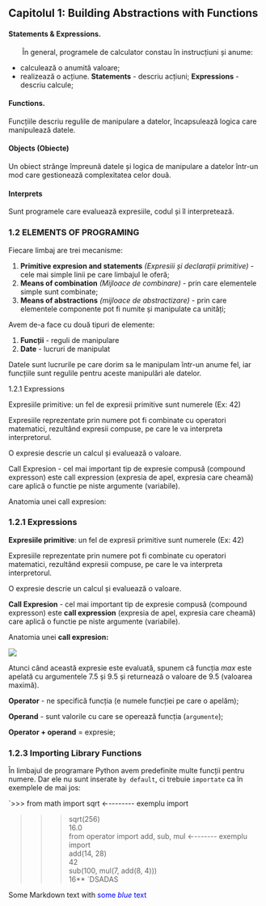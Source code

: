 ## Capitolul 1: Building Abstractions with Functions

#### **Statements & Expressions.**
&nbsp;&nbsp;&nbsp;&nbsp;&nbsp;&nbsp; În general, programele de calculator constau în instrucțiuni și anume:
* calculează o anumită valoare;
* realizează o acțiune.
**Statements** - descriu acțiuni;
**Expressions** - descriu calcule;
#### Functions.
Funcțiile descriu regulile de manipulare a datelor, încapsulează logica care manipulează datele.
#### Objects (Obiecte)
Un obiect strânge împreună datele și logica de manipulare a datelor într-un mod care gestionează complexitatea celor două.
#### Interprets
Sunt programele care evaluează expresiile, codul și îl interpretează.

### 1.2 ELEMENTS OF PROGRAMING
Fiecare limbaj are trei mecanisme:
1.  **Primitive expresion and statements** *(Expresiii și declarații primitive)*  - cele mai simple linii pe care limbajul le oferă;   
2.  **Means of combination** *(Mijloace de combinare)* - prin care elementele simple sunt combinate;
3.  **Means of abstractions** *(mijloace de abstractizare)* - prin care elementele componente pot fi numite și manipulate ca unități;

Avem de-a face cu două tipuri de elemente:
1.  **Funcții** - reguli de manipulare  
2.  **Date** - lucruri de manipulat
    

Datele sunt lucrurile pe care dorim sa le manipulam într-un anume fel, iar funcțiile sunt regulile pentru aceste manipulări ale datelor.

1.2.1 Expressions

Expresiile primitive: un fel de expresii primitive sunt numerele (Ex: 42)

Expresiile reprezentate prin numere pot fi combinate cu operatori matematici, rezultând expresii compuse, pe care le va interpreta interpretorul.

O expresie descrie un calcul și evaluează o valoare.

  

Call Expresion - cel mai important tip de expresie compusă (compound expresson) este call expression (expresia de apel, expresia care cheamă) care aplică o functie pe niste argumente (variabile).

Anatomia unei call expresion:

### 1.2.1 Expressions

**Expresiile primitive**: un fel de expresii primitive sunt numerele (Ex: 42)

Expresiile reprezentate prin numere pot fi combinate cu operatori matematici, rezultând expresii compuse, pe care le va interpreta interpretorul.

O expresie descrie un calcul și evaluează o valoare.

**Call Expresion** - cel mai important tip de expresie compusă (compound expresson) este **call expression** (expresia de apel, expresia care cheamă) care aplică o functie pe niste argumente (variabile).

Anatomia unei **call expresion:**

![](https://lh6.googleusercontent.com/VIjdU8MEw1rxtS-K_j6AjSem79y0u5qvqPxSrwGiqY2CMpiueHfw2tCND1RHfkERxZNcXqqc3C51LiAtKimYDFPEwFItCdFpVl2TL_TQZT1LTfYupVjeCLiBDRNE1Ajla0VpZA4E)

Atunci când această expresie este evaluată, spunem că funcția *max* este apelată cu argumentele 7.5 și 9.5 și returnează o valoare de 9.5 (valoarea maximă).

**Operator** - ne specifică funcția (e numele funcției pe care o apelăm);

**Operand** - sunt valorile cu care se operează funcția (`argumente`);

**Operator + operand** = expresie;

### 1.2.3 Importing Library Functions

În limbajul de programare Python avem predefinite multe funcții pentru numere. Dar ele nu sunt inserate `by default`, ci trebuie `importate` ca în exemplele de mai jos:

`>>> from math import sqrt ←--------  exemplu import   
>>> sqrt(256)  
16.0  
>>> from operator import add, sub, mul ←------- exemplu import  
>>> add(14, 28)  
42  
>>> sub(100, mul(7, add(8, 4)))  
16** `DSADAS

Some Markdown text with <span style="color:blue">some *blue* text</span>


<!--stackedit_data:
eyJoaXN0b3J5IjpbLTEwNTkzNTAyODEsMTUyNTk2ODQ2MywtMj
A4ODc0NjYxMl19
-->